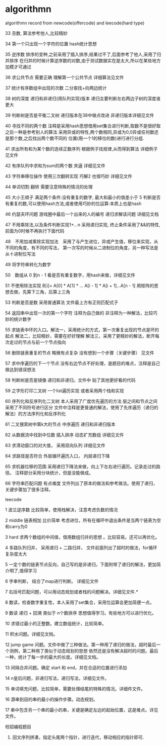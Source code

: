 # algorithmn
algorithmn record from newcode(offercode) and leecode(hard type)

33 丑数, 算法参考他人,比较精妙

34 第一个只出现一个字符的位置  hash统计思想 

35 逆序数 排序的变种,之前采用了插入排序,结果过不了,后面参考了他人,采用了归并排序 
          在归并的时候计算逆序数的对数,由于测试数据实在是太大,所以在某些地方加模才可通过 

36 求公共节点 需要正确 理解第一个公共节点 详细算法见文件 

37 统计有序数组中出现的次数 二分查找+向两边统计

38 树的深度 递归和非递归(用队列实现)版本 递归主要判断左右两边子树的深度谁更大

39 判断树是否是平衡二叉树 递归版本在38中做点改进 非递归版本详细见文件

40 寻找不同的两个数 注释是采用hash思想借用set集合进行判断,取数不是很好取 之后一种是参考别人的算法
                    采用异或的特性,两个数相同,异或为0,0异或任何数还是那个数,之后找出两个数不同的
		    位置(用一个1的移位的数)进行进行分组.


41 求出所有和为某个数的连续正数序列  根据例子找规律,从而得到算法  详细例子见文件 

42 有序队列中求和为sum的两个数  夹逼 详细见文件 

43 字符串移位操作 使用三次翻转实现 巧解2 也很巧妙 详细见文件 

44 单词切割 翻转 需要注意特殊的情况的处理

45 大小王顺子  满足两个条件:没有重复的数字, 最大和最小的值差小于 5
               判断是否有重复的数,可以使用hash方法,或者使用巧妙的位运算:本质上也是hash

46 约瑟夫环问题 游戏圈中最后一个出来的人的编号 递归求解该问题 详细见文档

47 不用乘除法,以及条件判断实现1+...n  采用递归实现, 终止条件采用了&&的特性,前面为0时候不再执行下面代码

48　不用加减乘除实现加法　采用了与产生进位，异或产生值，移位来实现，从不同的角度，有不同的写法，
			第一次写的时候从二进制位的角度，另一种写法是从十进制位写法

49  将字符串转化为数字

50　数组从 0 到n - 1 看是否有重复数字，用hash来做，详细见文件

51  不使用除法实现 B[i]= A[0] * A[1] * ... A[i - 1] * A[i + 1]...A[n - 1] 
    用矩阵的思想去做，先算下三角，后算上三角
 



53 判断是否是数  采用普通算法  文件最上方有正则匹配式子

54 返回串中出现一次的第一个字符 注释为自己做的 非注释为一种解法，比较巧妙的统计数字

55 求链表中环的入口。解法一，采用统计的方式，第一次重复出现的节点是环的起点
                     解法二，比较精妙，需要在好好理解
		     解法三，采用了更精妙的解法，断开每次走过的节点与前一个节点指向


56 删除链表重复的节点 略微有点复杂 没有想到一个步骤（关键步骤） 见文件

57 求中序遍历的下一个节点 没有右边节点不好处理，是题目的难点，注释是自己做达到错误想法


58 判断树是否是镜像  递归和非递归。文件中 贴了其他更好看的代码

59 之字形打印二叉树  一个list遍历实现 或者采用两个栈和实现

60 序列化和反序列化二叉树   本人采用了广度优先遍历的方法 层之间和节点之间采用了不同符号进行区分 
			    文件中注释是更普通的解法，使用了先序遍历（递归的解法）的方法序列化和反序列化


61 二叉搜索树中第k大的节点  中序遍历 递归和非递归版本

62 从数据流中找到中位数 插入排序 动态扩充数组 详细见文件 

63 求滑动窗口的对大值， 采用双向队列 详细见文件

64 求路径是否符合   外层循环遍历入口， 内层递归下降

65 求机器位移的范围  采用递归下降法来做，向上下左右进行遍历。记录走过的路径。
                     注释部分采用分块统计，但是没能做成。

66 字符串匹配问题 有点难度 文件列出了原本的做法和参考做法。使用了递归，关键步骤加了很多注释。

leecode 

1 波兰逆序数 比较简单，使用栈解决，注意考虑负数的情况

2 middle  链表相加 比价简单 考虑进位，所有在循环中退出条件是当两个链表为空和carry为0

3 hard 求两个数组的中间值，借用数组归并的思想 。比较容易。还可以再优化。

4 多路队列归并， 采用递归 + 二路归并， 文件前面列出了超时的做法，for循环复杂度太大

5 一定个数的链表节点反向，自己写的是非递归，下面附带了递归的解法，更加简介明了,值得学习

6 字串判断， 结合了map进行判断。 详细见文件

7 右括号匹配问题，可以用动态规划或者栈的问题解决。详细见文件.*

8 数读，检查数字重复性，本人采用了set集合，采用位运算会更加简便一点。

9 数读 递归 + 回溯 类似于 n个数排序 思想值得学习。有些地方可以进行优化。 

10 求错过最小的正整数。建立数组统计，比较简单。

11 积水问题。详细见文档。

12 jump game 问题。文件中做了三种做法。第一种用了递归的做法，超时最后一个测例，第二种用了类似于动态规划的思想
             依然还是没有解决超时的问题。最后一种，统计了每一步的最大的长度。详细见文档。


13 间隔合并问题。确定 start 和 end，并在合适的位置进行添加

14 n皇后问题，非递归写法，递归写法，详细见文件。
  
15 单词填充问题，比较简单，需要处理结尾的特殊的情况。详细件文件。

16 源串到目的串的最小的操作步骤。动态规划。

17 串中包含另一个串的最小的串，关键是确定左边的起始位置，这是难点。详见文件。



校招编程题目

1. 回文序列拼凑，指定头尾两个指针，进行迭代，移动相应的指针即可.











